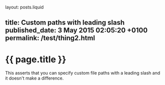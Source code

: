 layout: posts.liquid

title:  Custom paths with leading slash
published_date:  3 May 2015 02:05:20 +0100
permalink:  /test/thing2.html
---
# {{ page.title }}

This asserts that you can specify custom file paths with a leading slash and it doesn't make a difference.
